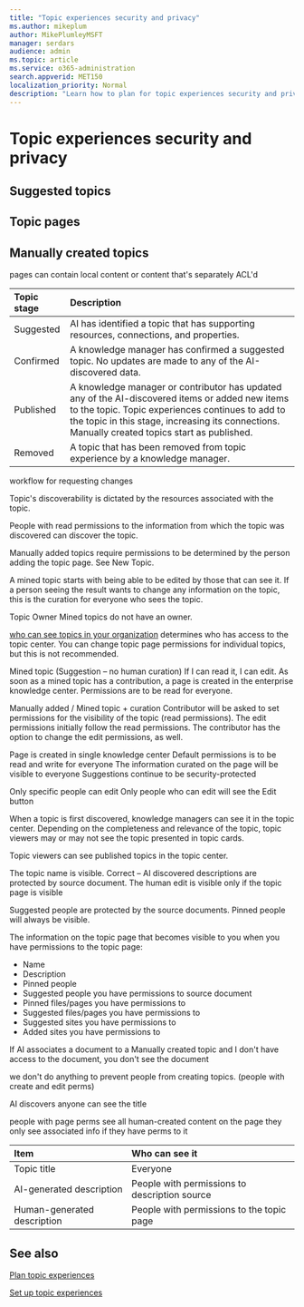 ```yaml
---
title: "Topic experiences security and privacy"
ms.author: mikeplum
author: MikePlumleyMSFT
manager: serdars
audience: admin
ms.topic: article
ms.service: o365-administration
search.appverid: MET150
localization_priority: Normal
description: "Learn how to plan for topic experiences security and privacy in Microsoft 365"
---
```


# Topic experiences security and privacy




## Suggested topics
## Topic pages
## 
## 
## 
## Manually created topics

pages can contain local content or content that's separately ACL'd

|Topic stage|Description|
|:----------|:----------|
|Suggested|AI has identified a topic that has supporting resources, connections, and properties.|
|Confirmed|A knowledge manager has confirmed a suggested topic. No updates are made to any of the AI-discovered data.|
|Published|A knowledge manager or contributor has updated any of the AI-discovered items or added new items to the topic. Topic experiences continues to add to the topic in this stage, increasing its connections. Manually created topics start as published.|
|Removed|A topic that has been removed from topic experience by a knowledge manager.|


workflow for requesting changes

Topic's discoverability is dictated by the resources associated with the topic. 

People with read permissions to the information from which the topic was discovered can discover the topic.

Manually added topics require permissions to be determined by the person adding the topic page. See New Topic.


A mined topic starts with being able to be edited by those that can see it. If a person seeing the result wants to change any information on the topic, this is the curation for everyone who sees the topic.


Topic Owner
Mined topics do not have an owner. 


[who can see topics in your organization](topic-experiences-knowledge-rules#change-who-can-see-topics-in-your-organization) determines who has access to the topic center. You can change topic page permissions for individual topics, but this is not recommended.




Mined topic (Suggestion – no human curation)
If I can read it, I can edit.
As soon as a mined topic has a contribution, a page is created in the enterprise knowledge center.
Permissions are to be read for everyone.

Manually added / Mined topic + curation
Contributor will be asked to set permissions for the visibility of the topic (read permissions).
The edit permissions initially follow the read permissions.
The contributor has the option to change the edit permissions, as well.



Page is created in single knowledge center
Default permissions is to be read and write for everyone
The information curated on the page will be visible to everyone
Suggestions continue to be security-protected

Only specific people can edit 
Only people who can edit will see the Edit button



When a topic is first discovered, knowledge managers can see it in the topic center. Depending on the completeness and relevance of the topic, topic viewers may or may not see the topic presented in topic cards.

Topic viewers can see published topics in the topic center. 




The topic name is visible. Correct – AI discovered descriptions are protected by source document. The human edit is visible only if the topic page is visible


Suggested people are protected by the source documents. Pinned people will always be visible.

The information on the topic page that becomes visible to you when you have permissions to the topic page:
-	Name
-	Description
-	Pinned people
-	Suggested people you have permissions to source document
-	Pinned files/pages you have permissions to
-	Suggested files/pages you have permissions to
-	Suggested sites you have permissions to
-	Added sites you have permissions to

If AI associates a document to a Manually created topic and I don't have access to the document, you don't see the document

we don't do anything to prevent people from creating topics. (people with create and edit perms)


AI discovers
anyone can see the title

people with page perms see all human-created content on the page
they only see associated info if they have perms to it


|Item|Who can see it|
|:---|:-------------|
|Topic title|Everyone|
|AI-generated description|People with permissions to description source|
|Human-generated description|People with permissions to the topic page|



## See also

[Plan topic experiences](plan-topic-experiences.md)

[Set up topic experiences](set-up-topic-experiences.md)

